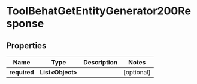 

# ToolBehatGetEntityGenerator200Response


## Properties

| Name | Type | Description | Notes |
|------------ | ------------- | ------------- | -------------|
|**required** | **List&lt;Object&gt;** |  |  [optional] |



